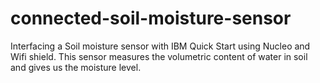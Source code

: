 # connected-soil-moisture-sensor
Interfacing a Soil moisture sensor with IBM Quick Start using Nucleo and Wifi shield. This sensor measures the volumetric content of water in soil and gives us the moisture level.
